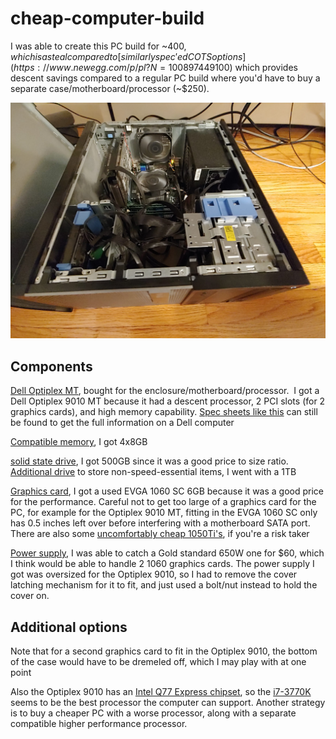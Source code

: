 # cheap-computer-build

I was able to create this PC build for \~$400, which is a steal compared to [similarly spec'ed COTS options](https://www.newegg.com/p/pl?N=100897449%20601195636&Order=PRICE).  This build is based on a Dell Optiplex MT (\~$100) which provides descent savings compared to a regular PC build where you'd have to buy a separate case/motherboard/processor (\~$250).

![image](https://raw.githubusercontent.com/vicb1/miscellaneous-notes/master/cheap-computer-build-2.jpg)

## Components

[Dell Optiplex MT](https://www.ebay.com/sch/i.html?_from=R40&_trksid=p2334524.m570.l1313.TR4.TRC0.A0.H0.Xoptiplex+9010+mt.TRS0&_nkw=optiplex+9010+mt&_sacat=0&LH_TitleDesc=0&_sop=15&_osacat=0&_odkw=optiplex+90+mt&LH_BIN=1 ), bought for the enclosure/motherboard/processor.  I got a Dell Optiplex 9010 MT because it had a descent processor, 2 PCI slots (for 2 graphics cards), and high memory capability.  [Spec sheets like this](https://i.dell.com/sites/csdocuments/Shared-Content_data-Sheets_Documents/en/aa/Dell_OptiPlex_9010_spec_sheet.pdf  ) can still be found to get the full information on a Dell computer

[Compatible memory](https://www.ebay.com/sch/i.html?_from=R40&_trksid=m570.l1313&_nkw=PC3-12800U+DDR3+Dell+Optiplex+9010&_sacat=0  ), I got 4x8GB

[solid state drive](https://www.newegg.com/p/pl?N=100011693%20600038492%20600038502%20600038519&d=solid%20state&Order=PRICE ), I got 500GB since it was a good price to size ratio.  [Additional drive](https://www.newegg.com/p/pl?N=100167523%20600003298  
) to store non-speed-essential items, I went with a 1TB

[Graphics card](https://www.ebay.com/sch/i.html?_from=R40&_nkw=evga+1060&_sacat=0&LH_BIN=1&_sop=15), I got a used EVGA 1060 SC 6GB because it was a good price for the performance.  Careful not to get too large of a graphics card for the PC, for example for the Optiplex 9010 MT, fitting in the EVGA 1060 SC only has 0.5 inches left over before interfering with a motherboard SATA port.  There are also some [uncomfortably cheap 1050Ti's](https://www.ebay.com/itm/GTX1050-750Ti-970-960-1-2-4GB-Memory-GDDR5-HDMI-Graphics-Card-for-NVIDIA-GeForce/202706305731?hash=item2f323cc2c3%3Am%3AmijheVp1STfJf8pgU4Ix6qw&LH_BIN=1 ), if you're a risk taker

[Power supply](https://www.newegg.com/Power-Supplies/Category/ID-32  ), I was able to catch a Gold standard 650W one for $60, which I think would be able to handle 2 1060 graphics cards.  The power supply I got was oversized for the Optiplex 9010, so I had to remove the cover latching mechanism for it to fit, and just used a bolt/nut instead to hold the cover on.

## Additional options

Note that for a second graphics card to fit in the Optiplex 9010, the bottom of the case would have to be dremeled off, which I may play with at one point

Also the Optiplex 9010 has an [Intel Q77 Express chipset](http://www.cpu-upgrade.com/mb-Intel_(chipsets)/Q77_Express.html), so the [i7-3770K](https://www.ebay.com/sch/i.html?_from=R40&_nkw=i7-3770K&_sacat=0&_sop=15) seems to be the best processor the computer can support.  Another strategy is to buy a cheaper PC with a worse processor, along with a separate compatible higher performance processor.
